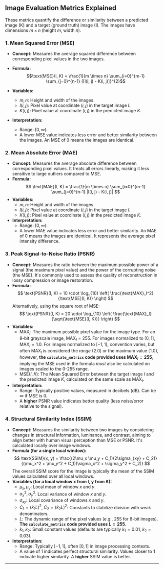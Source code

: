 ## Image Evaluation Metrics Explained

These metrics quantify the difference or similarity between a predicted image (K) and a target (ground truth) image (I). The images have dimensions $m \times n$ (height $m$, width $n$).

### 1. Mean Squared Error (MSE)

*   **Concept:** Measures the average squared difference between corresponding pixel values in the two images.
*   **Formula:**   
    $$\text{MSE}(I, K) = \frac{1}{m \times n} \sum_{i=0}^{m-1} \sum_{j=0}^{n-1} {[I(i, j) - K(i, j)]}^{2}$$    
    
*   **Variables:**
    *   $m, n$: Height and width of the images.
    *   $I(i, j)$: Pixel value at coordinate $(i, j)$ in the target image $I$.
    *   $K(i, j)$: Pixel value at coordinate $(i, j)$ in the predicted image $K$.
*   **Interpretation:**
    *   Range: $[0, \infty)$.
    *   A lower MSE value indicates less error and better similarity between the images. An MSE of 0 means the images are identical.

### 2. Mean Absolute Error (MAE)

*   **Concept:** Measures the average absolute difference between corresponding pixel values. It treats all errors linearly, making it less sensitive to large outliers compared to MSE.
*   **Formula:**
    $$
    \text{MAE}(I, K) = \frac{1}{m \times n} \sum_{i=0}^{m-1} \sum_{j=0}^{n-1} |I(i, j) - K(i, j)|
    $$
*   **Variables:**
    *   $m, n$: Height and width of the images.
    *   $I(i, j)$: Pixel value at coordinate $(i, j)$ in the target image $I$.
    *   $K(i, j)$: Pixel value at coordinate $(i, j)$ in the predicted image $K$.
*   **Interpretation:**
    *   Range: $[0, \infty)$.
    *   A lower MAE value indicates less error and better similarity. An MAE of 0 means the images are identical. It represents the average pixel intensity difference.

### 3. Peak Signal-to-Noise Ratio (PSNR)

*   **Concept:** Measures the ratio between the maximum possible power of a signal (the maximum pixel value) and the power of the corrupting noise (the MSE). It's commonly used to assess the quality of reconstruction in lossy compression or image restoration.
*   **Formula:**
    $$
    \text{PSNR}(I, K) = 10 \cdot \log_{10} \left( \frac{\text{MAX}_I^2}{\text{MSE}(I, K)} \right)
    $$
    Alternatively, using the square root of MSE:
    $$
    \text{PSNR}(I, K) = 20 \cdot \log_{10} \left( \frac{\text{MAX}_I}{\sqrt{\text{MSE}(I, K)}} \right)
    $$
*   **Variables:**
    *   $\text{MAX}_I$: The maximum possible pixel value for the image type. For an 8-bit grayscale image, $\text{MAX}_I = 255$. For images normalized to $[0, 1]$, $\text{MAX}_I = 1.0$. For images normalized to $[-1, 1]$, convention varies, but often $\text{MAX}_I$ is considered the *range* (2.0) or the maximum value (1.0), however, **the `calculate_metrics` code provided uses $\text{MAX}_I=255$**, implying the MSE used in the formula *must* also be calculated on images scaled to the 0-255 range.
    *   $\text{MSE}(I, K)$: The Mean Squared Error between the target image $I$ and the predicted image $K$, calculated on the same scale as $\text{MAX}_I$.
*   **Interpretation:**
    *   Range: Typically positive values, measured in decibels (dB). Can be $\infty$ if MSE is 0.
    *   A **higher** PSNR value indicates better quality (less noise/error relative to the signal).

### 4. Structural Similarity Index (SSIM)

*   **Concept:** Measures the similarity between two images by considering changes in structural information, luminance, and contrast, aiming to align better with human visual perception than MSE or PSNR. It's calculated locally over image windows.
*   **Formula (for a single local window):**
    $$
    \text{SSIM}(x, y) = \frac{(2\mu_x \mu_y + C_1)(2\sigma_{xy} + C_2)}{(\mu_x^2 + \mu_y^2 + C_1)(\sigma_x^2 + \sigma_y^2 + C_2)}
    $$
    The overall SSIM score for the image is typically the mean of the SSIM values calculated over all local windows.
*   **Variables (for a local window x from I, y from K):**
    *   $\mu_x, \mu_y$: Local mean of window $x$ and $y$.
    *   $\sigma_x^2, \sigma_y^2$: Local variance of window $x$ and $y$.
    *   $\sigma_{xy}$: Local covariance of windows $x$ and $y$.
    *   $C_1 = (k_1 L)^2$, $C_2 = (k_2 L)^2$: Constants to stabilize division with weak denominators.
    *   $L$: The dynamic range of the pixel values (e.g., 255 for 8-bit images). **The `calculate_metrics` code provided uses $L=255$**.
    *   $k_1, k_2$: Small constant values (defaults are typically $k_1=0.01$, $k_2=0.03$).
*   **Interpretation:**
    *   Range: Typically $[-1, 1]$, often $[0, 1]$ in image processing contexts.
    *   A value of 1 indicates perfect structural similarity. Values closer to 1 indicate higher similarity. A **higher** SSIM value is better.

---
